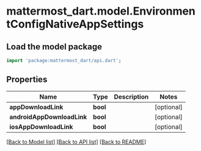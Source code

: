 # mattermost_dart.model.EnvironmentConfigNativeAppSettings

## Load the model package
```dart
import 'package:mattermost_dart/api.dart';
```

## Properties
Name | Type | Description | Notes
------------ | ------------- | ------------- | -------------
**appDownloadLink** | **bool** |  | [optional] 
**androidAppDownloadLink** | **bool** |  | [optional] 
**iosAppDownloadLink** | **bool** |  | [optional] 

[[Back to Model list]](../README.md#documentation-for-models) [[Back to API list]](../README.md#documentation-for-api-endpoints) [[Back to README]](../README.md)


